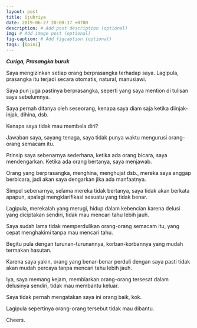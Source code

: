 ```yaml
---
layout: post
title: Ujubriya
date: 2019-06-27 20:00:17 +0700
description: # Add post description (optional)
img: # Add image post (optional)
fig-caption: # Add figcaption (optional)
tags: [Opini]
---
```


***Curiga, Prasangka buruk***

Saya mengizinkan setiap orang berprasangka terhadap saya. Lagipula, prasangka itu terjadi secara otomatis, natural, manusiawi.

Saya pun juga pastinya berprasangka, seperti yang saya mention di tulisan saya sebelumnya.

Saya pernah ditanya oleh seseorang, kenapa saya diam saja ketika diinjak-injak, dihina, dsb.

Kenapa saya tidak mau membela diri?

Jawaban saya, sayang tenaga, saya tidak punya waktu mengurusi orang-orang semacam itu.

Prinsip saya sebenarnya sederhana, ketika ada orang bicara, saya mendengarkan. Ketika ada orang bertanya, saya menjawab.

Orang yang berprasangka, menghina, menghujat dsb., mereka saya anggap berbicara, jadi akan saya dengarkan jika ada manfaatnya.

Simpel sebenarnya, selama mereka tidak bertanya, saya tidak akan berkata apapun, apalagi mengklarifikasi sesuatu yang tidak benar.

Lagipula, merekalah yang merugi, hidup dalam kebencian karena delusi yang diciptakan sendiri, tidak mau mencari tahu lebih jauh.

Saya sudah lama tidak memperdulikan orang-orang semacam itu, yang cepat menghakimi tanpa mau mencari tahu.

Begitu pula dengan turunan-turunannya, korban-korbannya yang mudah termakan hasutan.

Karena saya yakin, orang yang benar-benar perduli dengan saya pasti tidak akan mudah percaya tanpa mencari tahu lebih jauh.

Iya, saya memang kejam, membiarkan orang-orang tersesat dalam delusinya sendiri, tidak mau membantu keluar.

Saya tidak pernah mengatakan saya ini orang baik, kok.

Lagipula sepertinya orang-orang tersebut tidak mau dibantu.

Cheers.
